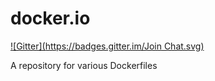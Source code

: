 docker.io
=========
[![Gitter](https://badges.gitter.im/Join Chat.svg)](https://gitter.im/november-eleven/docker.io?utm_source=badge&utm_medium=badge&utm_campaign=pr-badge)

A repository for various Dockerfiles
